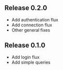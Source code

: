 ## Release 0.2.0

- Add authentication flux
- Add connection flux
- Other general fixes

## Release 0.1.0

- Add login flux
- Add simple queries
